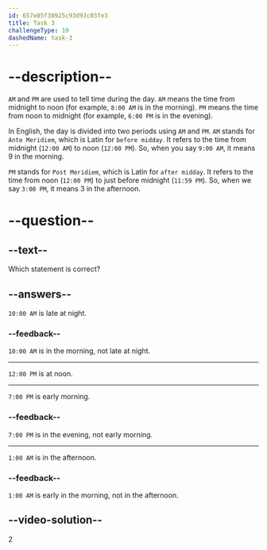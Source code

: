 ```yaml
---
id: 657e05f30925c93d93c03fe3
title: Task 3
challengeType: 19
dashedName: task-3
---
```


# --description--

`AM` and `PM` are used to tell time during the day. `AM` means the time from midnight to noon (for example, `8:00 AM` is in the morning). `PM` means the time from noon to midnight (for example, `6:00 PM` is in the evening).

In English, the day is divided into two periods using `AM` and `PM`. `AM` stands for `Ante Meridiem`, which is Latin for `before midday`. It refers to the time from midnight (`12:00 AM`) to noon (`12:00 PM`). So, when you say `9:00 AM`, it means 9 in the morning.

`PM` stands for `Post Meridiem`, which is Latin for `after midday`. It refers to the time from noon (`12:00 PM`) to just before midnight (`11:59 PM`). So, when we say `3:00 PM`, it means 3 in the afternoon.


# --question--

## --text--

Which statement is correct?

## --answers--

`10:00 AM` is late at night.

### --feedback--

`10:00 AM` is in the morning, not late at night.

---

`12:00 PM` is at noon.

---

`7:00 PM` is early morning.

### --feedback--

`7:00 PM` is in the evening, not early morning.

---

`1:00 AM` is in the afternoon.

### --feedback--

`1:00 AM` is early in the morning, not in the afternoon.

## --video-solution--

2
